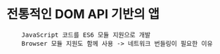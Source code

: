# 전통적인 DOM API 기반의 앱

<pre>
    JavaScript 코드를 ES6 모듈 지원으로 개발
    Browser 모듈 지원도 함께 사용 -> 네트워크 번들링이 필요한 이유
</pre>